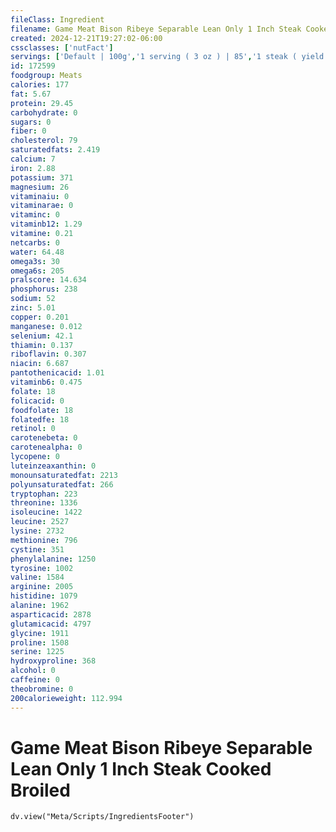 ```yaml
---
fileClass: Ingredient
filename: Game Meat Bison Ribeye Separable Lean Only 1 Inch Steak Cooked Broiled
created: 2024-12-21T19:27:02-06:00
cssclasses: ['nutFact']
servings: ['Default | 100g','1 serving ( 3 oz ) | 85','1 steak ( yield from 232.8 g raw meat ) | 179']
id: 172599
foodgroup: Meats
calories: 177
fat: 5.67
protein: 29.45
carbohydrate: 0
sugars: 0
fiber: 0
cholesterol: 79
saturatedfats: 2.419
calcium: 7
iron: 2.88
potassium: 371
magnesium: 26
vitaminaiu: 0
vitaminarae: 0
vitaminc: 0
vitaminb12: 1.29
vitamine: 0.21
netcarbs: 0
water: 64.48
omega3s: 30
omega6s: 205
pralscore: 14.634
phosphorus: 238
sodium: 52
zinc: 5.01
copper: 0.201
manganese: 0.012
selenium: 42.1
thiamin: 0.137
riboflavin: 0.307
niacin: 6.687
pantothenicacid: 1.01
vitaminb6: 0.475
folate: 18
folicacid: 0
foodfolate: 18
folatedfe: 18
retinol: 0
carotenebeta: 0
carotenealpha: 0
lycopene: 0
luteinzeaxanthin: 0
monounsaturatedfat: 2213
polyunsaturatedfat: 266
tryptophan: 223
threonine: 1336
isoleucine: 1422
leucine: 2527
lysine: 2732
methionine: 796
cystine: 351
phenylalanine: 1250
tyrosine: 1002
valine: 1584
arginine: 2005
histidine: 1079
alanine: 1962
asparticacid: 2878
glutamicacid: 4797
glycine: 1911
proline: 1508
serine: 1225
hydroxyproline: 368
alcohol: 0
caffeine: 0
theobromine: 0
200calorieweight: 112.994
---
```


# Game Meat Bison Ribeye Separable Lean Only 1 Inch Steak Cooked Broiled

```dataviewjs
dv.view("Meta/Scripts/IngredientsFooter")
```